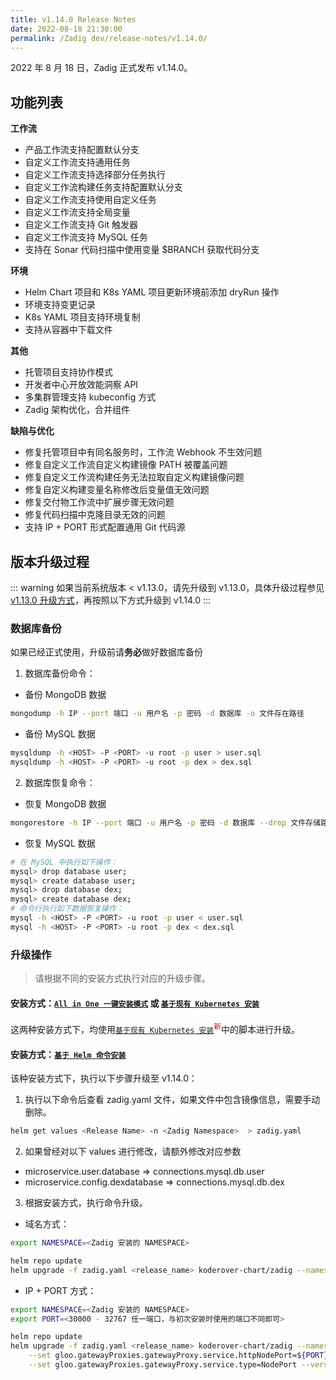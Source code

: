 ```yaml
---
title: v1.14.0 Release Notes
date: 2022-08-18 21:30:00
permalink: /Zadig dev/release-notes/v1.14.0/
---
```


2022 年 8 月 18 日，Zadig 正式发布 v1.14.0。

## 功能列表

**工作流**

- 产品工作流支持配置默认分支
- 自定义工作流支持通用任务
- 自定义工作流支持选择部分任务执行
- 自定义工作流构建任务支持配置默认分支
- 自定义工作流支持使用自定义任务
- 自定义工作流支持全局变量
- 自定义工作流支持 Git 触发器
- 自定义工作流支持 MySQL 任务
- 支持在 Sonar 代码扫描中使用变量 $BRANCH 获取代码分支

**环境**

- Helm Chart 项目和 K8s YAML 项目更新环境前添加 dryRun 操作
- 环境支持变更记录
- K8s YAML 项目支持环境复制
- 支持从容器中下载文件

**其他**

- 托管项目支持协作模式
- 开发者中心开放效能洞察 API
- 多集群管理支持 kubeconfig 方式
- Zadig 架构优化，合并组件

**缺陷与优化**

- 修复托管项目中有同名服务时，工作流 Webhook 不生效问题
- 修复自定义工作流自定义构建镜像 PATH 被覆盖问题
- 修复自定义工作流构建任务无法拉取自定义构建镜像问题
- 修复自定义构建变量名称修改后变量值无效问题
- 修复交付物工作流中扩展步骤无效问题
- 修复代码扫描中克隆目录无效的问题
- 支持 IP + PORT 形式配置通用 Git 代码源

## 版本升级过程
::: warning
如果当前系统版本 < v1.13.0，请先升级到 v1.13.0，具体升级过程参见 [v1.13.0 升级方式](/Zadig%20dev/release-notes/v1.13.0/#版本升级过程)，再按照以下方式升级到 v1.14.0
:::

### 数据库备份
如果已经正式使用，升级前请**务必**做好数据库备份
1. 数据库备份命令：
- 备份 MongoDB 数据
```bash
mongodump -h IP --port 端口 -u 用户名 -p 密码 -d 数据库 -o 文件存在路径
```
- 备份 MySQL 数据
```bash
mysqldump -h <HOST> -P <PORT> -u root -p user > user.sql
mysqldump -h <HOST> -P <PORT> -u root -p dex > dex.sql
```
2. 数据库恢复命令：
- 恢复 MongoDB 数据
```bash
mongorestore -h IP --port 端口 -u 用户名 -p 密码 -d 数据库 --drop 文件存储路径
```
- 恢复 MySQL 数据
```bash
# 在 MySQL 中执行如下操作：
mysql> drop database user;
mysql> create database user;
mysql> drop database dex;
mysql> create database dex;
# 命令行执行如下数据恢复操作：
mysql -h <HOST> -P <PORT> -u root -p user < user.sql
mysql -h <HOST> -P <PORT> -u root -p dex < dex.sql
```

### 升级操作

> 请根据不同的安装方式执行对应的升级步骤。

#### 安装方式：[`All in One 一键安装模式`](/Zadig%20dev/install/all-in-one/) 或 [`基于现有 Kubernetes 安装`](/Zadig%20dev/install/install-on-k8s/)

这两种安装方式下，均使用[`基于现有 Kubernetes 安装`](/Zadig%20dev/install/install-on-k8s/)<sup style='color: red'>新</sup>中的脚本进行升级。

#### 安装方式：[`基于 Helm 命令安装`](/Zadig%20dev/install/helm-deploy/)
该种安装方式下，执行以下步骤升级至 v1.14.0：

1. 执行以下命令后查看 zadig.yaml 文件，如果文件中包含镜像信息，需要手动删除。

```bash
helm get values <Release Name> -n <Zadig Namespace>  > zadig.yaml
```

2. 如果曾经对以下 values 进行修改，请额外修改对应参数
- microservice.user.database  =>   connections.mysql.db.user
- microservice.config.dexdatabase => connections.mysql.db.dex


3. 根据安装方式，执行命令升级。

- 域名方式：

```bash
export NAMESPACE=<Zadig 安装的 NAMESPACE>

helm repo update
helm upgrade -f zadig.yaml <release_name> koderover-chart/zadig --namespace ${NAMESPACE} --version=1.14.0
```

- IP + PORT 方式：

```bash
export NAMESPACE=<Zadig 安装的 NAMESPACE>
export PORT=<30000 - 32767 任一端口，与初次安装时使用的端口不同即可>

helm repo update
helm upgrade -f zadig.yaml <release_name> koderover-chart/zadig --namespace ${NAMESPACE} \
    --set gloo.gatewayProxies.gatewayProxy.service.httpNodePort=${PORT} \
    --set gloo.gatewayProxies.gatewayProxy.service.type=NodePort --version=1.14.0
```
